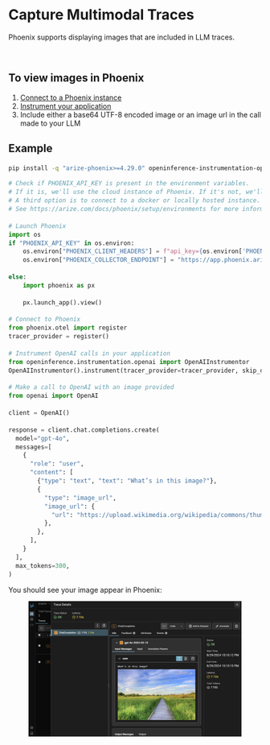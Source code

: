 # Capture Multimodal Traces

Phoenix supports displaying images that are included in LLM traces.

<figure><img src="https://arize.com/wp-content/uploads/2024/08/multimodal_gallery.gif" alt=""><figcaption></figcaption></figure>

## To view images in Phoenix

1. [Connect to a Phoenix instance](../../../quickstart.md)
2. [Instrument your application](../../integrations-tracing/)
3. Include either a base64 UTF-8 encoded image or an image url in the call made to your LLM

## Example

```bash
pip install -q "arize-phoenix>=4.29.0" openinference-instrumentation-openai openai
```

```python
# Check if PHOENIX_API_KEY is present in the environment variables.
# If it is, we'll use the cloud instance of Phoenix. If it's not, we'll start a local instance.
# A third option is to connect to a docker or locally hosted instance.
# See https://arize.com/docs/phoenix/setup/environments for more information.

# Launch Phoenix
import os
if "PHOENIX_API_KEY" in os.environ:
    os.environ["PHOENIX_CLIENT_HEADERS"] = f"api_key={os.environ['PHOENIX_API_KEY']}"
    os.environ["PHOENIX_COLLECTOR_ENDPOINT"] = "https://app.phoenix.arize.com"

else:
    import phoenix as px

    px.launch_app().view()

# Connect to Phoenix
from phoenix.otel import register
tracer_provider = register()

# Instrument OpenAI calls in your application
from openinference.instrumentation.openai import OpenAIInstrumentor
OpenAIInstrumentor().instrument(tracer_provider=tracer_provider, skip_dep_check=True)

# Make a call to OpenAI with an image provided
from openai import OpenAI

client = OpenAI()

response = client.chat.completions.create(
  model="gpt-4o",
  messages=[
    {
      "role": "user",
      "content": [
        {"type": "text", "text": "What’s in this image?"},
        {
          "type": "image_url",
          "image_url": {
            "url": "https://upload.wikimedia.org/wikipedia/commons/thumb/d/dd/Gfp-wisconsin-madison-the-nature-boardwalk.jpg/2560px-Gfp-wisconsin-madison-the-nature-boardwalk.jpg",
          },
        },
      ],
    }
  ],
  max_tokens=300,
)
```

You should see your image appear in Phoenix:

<figure><img src="../../../.gitbook/assets/image-trace.png" alt=""><figcaption></figcaption></figure>
